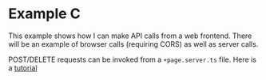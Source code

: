 # Example C

This example shows how I can make API calls from a web frontend. There will be an example of browser calls (requiring CORS) as well as server calls.

POST/DELETE requests can be invoked from a `+page.server.ts` file. Here is a [tutorial](https://joyofcode.xyz/working-with-forms-in-sveltekit)